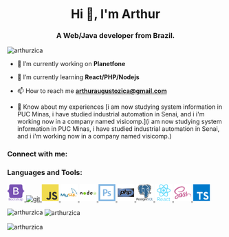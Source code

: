 <h1 align="center">Hi 👋, I'm Arthur</h1>
<h3 align="center">A Web/Java developer from Brazil.</h3>

<p align="left"> <img src="https://komarev.com/ghpvc/?username=arthurzica&label=Profile%20views&color=0e75b6&style=flat" alt="arthurzica" /> </p>


- 🔭 I’m currently working on **Planetfone**

- 🌱 I’m currently learning **React/PHP/Nodejs**

- 📫 How to reach me **arthuraugustozica@gmail.com**

- 📄 Know about my experiences [i am now studying system information in PUC Minas, i have studied industrial automation in Senai, and i i'm working now in a company named visicomp.](i am now studying system information in PUC Minas, i have studied industrial automation in Senai, and i i'm working now in a company named visicomp.)

<h3 align="left">Connect with me:</h3>
<p align="left">
</p>

<h3 align="left">Languages and Tools:</h3>
<p align="left"> <a href="https://getbootstrap.com" target="_blank" rel="noreferrer"> <img src="https://raw.githubusercontent.com/devicons/devicon/master/icons/bootstrap/bootstrap-plain-wordmark.svg" alt="bootstrap" width="40" height="40"/> </a> <a href="https://git-scm.com/" target="_blank" rel="noreferrer"> <img src="https://www.vectorlogo.zone/logos/git-scm/git-scm-icon.svg" alt="git" width="40" height="40"/> </a> <a href="https://developer.mozilla.org/en-US/docs/Web/JavaScript" target="_blank" rel="noreferrer"> <img src="https://raw.githubusercontent.com/devicons/devicon/master/icons/javascript/javascript-original.svg" alt="javascript" width="40" height="40"/> </a> <a href="https://www.mysql.com/" target="_blank" rel="noreferrer"> <img src="https://raw.githubusercontent.com/devicons/devicon/master/icons/mysql/mysql-original-wordmark.svg" alt="mysql" width="40" height="40"/> </a> <a href="https://nodejs.org" target="_blank" rel="noreferrer"> <img src="https://raw.githubusercontent.com/devicons/devicon/master/icons/nodejs/nodejs-original-wordmark.svg" alt="nodejs" width="40" height="40"/> </a> <a href="https://www.photoshop.com/en" target="_blank" rel="noreferrer"> <img src="https://raw.githubusercontent.com/devicons/devicon/master/icons/photoshop/photoshop-line.svg" alt="photoshop" width="40" height="40"/> </a> <a href="https://www.php.net" target="_blank" rel="noreferrer"> <img src="https://raw.githubusercontent.com/devicons/devicon/master/icons/php/php-original.svg" alt="php" width="40" height="40"/> </a> <a href="https://www.postgresql.org" target="_blank" rel="noreferrer"> <img src="https://raw.githubusercontent.com/devicons/devicon/master/icons/postgresql/postgresql-original-wordmark.svg" alt="postgresql" width="40" height="40"/> </a> <a href="https://reactjs.org/" target="_blank" rel="noreferrer"> <img src="https://raw.githubusercontent.com/devicons/devicon/master/icons/react/react-original-wordmark.svg" alt="react" width="40" height="40"/> </a> <a href="https://sass-lang.com" target="_blank" rel="noreferrer"> <img src="https://raw.githubusercontent.com/devicons/devicon/master/icons/sass/sass-original.svg" alt="sass" width="40" height="40"/> </a> <a href="https://www.typescriptlang.org/" target="_blank" rel="noreferrer"> <img src="https://raw.githubusercontent.com/devicons/devicon/master/icons/typescript/typescript-original.svg" alt="typescript" width="40" height="40"/> </a> </p>

<p><img align="left" src="https://github-readme-stats.vercel.app/api/top-langs?username=arthurzica&show_icons=true&locale=en&layout=compact" alt="arthurzica" /></p>

<p>&nbsp;<img align="center" src="https://github-readme-stats.vercel.app/api?username=arthurzica&show_icons=true&locale=en" alt="arthurzica" /></p>

<p><img align="center" src="https://github-readme-streak-stats.herokuapp.com/?user=arthurzica&" alt="arthurzica" /></p>
